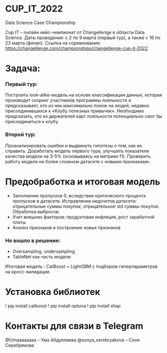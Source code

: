 # CUP_IT_2022
Data Science Case Championship

Cup IT – онлайн кейс-чемпионат от Changellenge в области Data Science. 
Даты проведения: с 2 по 9 марта (первый тур), а также c 16 по 23 марта (финал).
Ссылка на соревнование:  https://changellenge.com/championships/changellenge-cup-it-2022

# Задача:
### Первый тур:
Построить look-alike-модель на основе классификации данных, которая производит скоринг участников программы лояльности и предсказывает, кто из них максимально похож на людей, недавно присоединившихся к «Клубу полезных привычек». Необходимо предсказать, кто из держателей карт лояльности потенциально смог бы присоединиться к клубу.
### Второй тур:
Проанализировать ошибки и выдвинуть гипотезы о том, как их справить. Доработать модель первого тура, улучшить показатели качества модели на 3-5% (основываясь на метрике f1). Проверить работу модели на более сложном датасете с новыми признаками.

# Предобработка и итоговая модель
- Заполнение пропусков 0, вследствие критического процента пропусков в датасете. Исправление недочетов датасета: отрицательные суммы покупок, отрицательное std суммы покупок. Обработка выбросов.
- Учет внешних факторов: продуктовая инфляция, рост заработной платы
- Анализ признаков и построение новых признаков

### Не вошло в решение:
- Oversampling, undersampling
- TableNet как часть модели

Итоговая модель : CatBoost + LightGBM с подбором гиперпараметров на кросс-валидации. 

# Установка библиотек
! pip install catboost
! pip install optuna
! pip install shap

# Контакты для связи в Telegram
@Umaaaaaaaa – Ума Абдуллаева
@sonya_serebryakova – Соня Серебрякова

